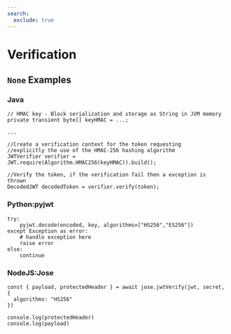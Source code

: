 ```yaml
---
search:
  exclude: true
---
```


# Verification

## `None` Examples

### Java

<!-- --8<-- [start:java] -->
```
// HMAC key - Block serialization and storage as String in JVM memory
private transient byte[] keyHMAC = ...;

...

//Create a verification context for the token requesting
//explicitly the use of the HMAC-256 hashing algorithm
JWTVerifier verifier = JWT.require(Algorithm.HMAC256(keyHMAC)).build();

//Verify the token, if the verification fail then a exception is thrown
DecodedJWT decodedToken = verifier.verify(token);
```
<!-- --8<-- [end:java] -->

### Python:pyjwt

<!-- --8<-- [start:pyjwt] -->
```
try:
    pyjwt.decode(encoded, key, algorithms=["HS256","ES256"])
except Exception as error:
    # handle exception here
    raise error
else:
    continue
```
<!-- --8<-- [end:pyjwt] -->

### NodeJS:Jose

<!-- --8<-- [start:jose] -->
```
const { payload, protectedHeader } = await jose.jwtVerify(jwt, secret, {
  algorithms: "HS256"
})

console.log(protectedHeader)
console.log(payload)
```
<!-- --8<-- [end:jose] -->
